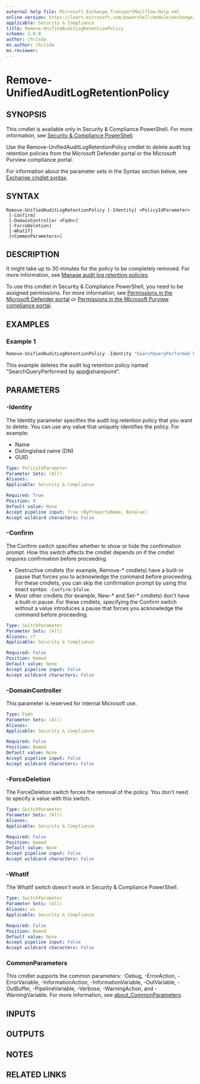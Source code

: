 ```yaml
---
external help file: Microsoft.Exchange.TransportMailflow-Help.xml
online version: https://learn.microsoft.com/powershell/module/exchange/remove-unifiedauditlogretentionpolicy
applicable: Security & Compliance
title: Remove-UnifiedAuditLogRetentionPolicy
schema: 2.0.0
author: chrisda
ms.author: chrisda
ms.reviewer:
---
```


# Remove-UnifiedAuditLogRetentionPolicy

## SYNOPSIS
This cmdlet is available only in Security & Compliance PowerShell. For more information, see [Security & Compliance PowerShell](https://learn.microsoft.com/powershell/exchange/scc-powershell).

Use the Remove-UnifiedAuditLogRetentionPolicy cmdlet to delete audit log retention policies from the Microsoft Defender portal or the Microsoft Purview compliance portal.

For information about the parameter sets in the Syntax section below, see [Exchange cmdlet syntax](https://learn.microsoft.com/powershell/exchange/exchange-cmdlet-syntax).

## SYNTAX

```
Remove-UnifiedAuditLogRetentionPolicy [-Identity] <PolicyIdParameter>
 [-Confirm]
 [-DomainController <Fqdn>]
 [-ForceDeletion]
 [-WhatIf]
 [<CommonParameters>]
```

## DESCRIPTION
It might take up to 30 minutes for the policy to be completely removed. For more information, see [Manage audit log retention policies](https://learn.microsoft.com/purview/audit-log-retention-policies).

To use this cmdlet in Security & Compliance PowerShell, you need to be assigned permissions. For more information, see [Permissions in the Microsoft Defender portal](https://learn.microsoft.com/microsoft-365/security/office-365-security/mdo-portal-permissions) or [Permissions in the Microsoft Purview compliance portal](https://learn.microsoft.com/purview/microsoft-365-compliance-center-permissions).

## EXAMPLES

### Example 1
```powershell
Remove-UnifiedAuditLogRetentionPolicy -Identity "SearchQueryPerformed by app@sharepoint"
```

This example deletes the audit log retention policy named "SearchQueryPerformed by app@sharepoint".

## PARAMETERS

### -Identity
The Identity parameter specifies the audit log retention policy that you want to delete. You can use any value that uniquely identifies the policy. For example:

- Name
- Distingished name (DN)
- GUID

```yaml
Type: PolicyIdParameter
Parameter Sets: (All)
Aliases:
Applicable: Security & Compliance

Required: True
Position: 0
Default value: None
Accept pipeline input: True (ByPropertyName, ByValue)
Accept wildcard characters: False
```

### -Confirm
The Confirm switch specifies whether to show or hide the confirmation prompt. How this switch affects the cmdlet depends on if the cmdlet requires confirmation before proceeding.

- Destructive cmdlets (for example, Remove-\* cmdlets) have a built-in pause that forces you to acknowledge the command before proceeding. For these cmdlets, you can skip the confirmation prompt by using this exact syntax: `-Confirm:$false`.
- Most other cmdlets (for example, New-\* and Set-\* cmdlets) don't have a built-in pause. For these cmdlets, specifying the Confirm switch without a value introduces a pause that forces you acknowledge the command before proceeding.

```yaml
Type: SwitchParameter
Parameter Sets: (All)
Aliases: cf
Applicable: Security & Compliance

Required: False
Position: Named
Default value: None
Accept pipeline input: False
Accept wildcard characters: False
```

### -DomainController
This parameter is reserved for internal Microsoft use.

```yaml
Type: Fqdn
Parameter Sets: (All)
Aliases:
Applicable: Security & Compliance

Required: False
Position: Named
Default value: None
Accept pipeline input: False
Accept wildcard characters: False
```

### -ForceDeletion
The ForceDeletion switch forces the removal of the policy. You don't need to specify a value with this switch.

```yaml
Type: SwitchParameter
Parameter Sets: (All)
Aliases:
Applicable: Security & Compliance

Required: False
Position: Named
Default value: None
Accept pipeline input: False
Accept wildcard characters: False
```

### -WhatIf
The WhatIf switch doesn't work in Security & Compliance PowerShell.

```yaml
Type: SwitchParameter
Parameter Sets: (All)
Aliases: wi
Applicable: Security & Compliance

Required: False
Position: Named
Default value: None
Accept pipeline input: False
Accept wildcard characters: False
```

### CommonParameters
This cmdlet supports the common parameters: -Debug, -ErrorAction, -ErrorVariable, -InformationAction, -InformationVariable, -OutVariable, -OutBuffer, -PipelineVariable, -Verbose, -WarningAction, and -WarningVariable. For more information, see [about_CommonParameters](https://go.microsoft.com/fwlink/p/?LinkID=113216).

## INPUTS

## OUTPUTS

## NOTES

## RELATED LINKS
